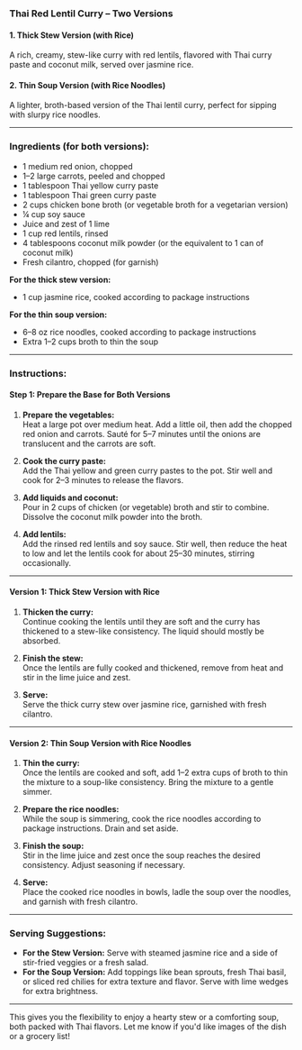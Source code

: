 
### **Thai Red Lentil Curry – Two Versions**

#### **1. Thick Stew Version (with Rice)**  
A rich, creamy, stew-like curry with red lentils, flavored with Thai curry paste and coconut milk, served over jasmine rice.

#### **2. Thin Soup Version (with Rice Noodles)**  
A lighter, broth-based version of the Thai lentil curry, perfect for sipping with slurpy rice noodles.

---

### **Ingredients** (for both versions):
- 1 medium red onion, chopped
- 1–2 large carrots, peeled and chopped
- 1 tablespoon Thai yellow curry paste
- 1 tablespoon Thai green curry paste
- 2 cups chicken bone broth (or vegetable broth for a vegetarian version)
- ¼ cup soy sauce
- Juice and zest of 1 lime
- 1 cup red lentils, rinsed
- 4 tablespoons coconut milk powder (or the equivalent to 1 can of coconut milk)
- Fresh cilantro, chopped (for garnish)
  
**For the thick stew version:**
- 1 cup jasmine rice, cooked according to package instructions

**For the thin soup version:**
- 6–8 oz rice noodles, cooked according to package instructions
- Extra 1–2 cups broth to thin the soup

---

### **Instructions:**

#### **Step 1: Prepare the Base for Both Versions**
1. **Prepare the vegetables:**  
   Heat a large pot over medium heat. Add a little oil, then add the chopped red onion and carrots. Sauté for 5–7 minutes until the onions are translucent and the carrots are soft.

2. **Cook the curry paste:**  
   Add the Thai yellow and green curry pastes to the pot. Stir well and cook for 2–3 minutes to release the flavors.

3. **Add liquids and coconut:**  
   Pour in 2 cups of chicken (or vegetable) broth and stir to combine. Dissolve the coconut milk powder into the broth.

4. **Add lentils:**  
   Add the rinsed red lentils and soy sauce. Stir well, then reduce the heat to low and let the lentils cook for about 25–30 minutes, stirring occasionally.

---

#### **Version 1: Thick Stew Version with Rice**

1. **Thicken the curry:**  
   Continue cooking the lentils until they are soft and the curry has thickened to a stew-like consistency. The liquid should mostly be absorbed.

2. **Finish the stew:**  
   Once the lentils are fully cooked and thickened, remove from heat and stir in the lime juice and zest.

3. **Serve:**  
   Serve the thick curry stew over jasmine rice, garnished with fresh cilantro.

---

#### **Version 2: Thin Soup Version with Rice Noodles**

1. **Thin the curry:**  
   Once the lentils are cooked and soft, add 1–2 extra cups of broth to thin the mixture to a soup-like consistency. Bring the mixture to a gentle simmer.

2. **Prepare the rice noodles:**  
   While the soup is simmering, cook the rice noodles according to package instructions. Drain and set aside.

3. **Finish the soup:**  
   Stir in the lime juice and zest once the soup reaches the desired consistency. Adjust seasoning if necessary.

4. **Serve:**  
   Place the cooked rice noodles in bowls, ladle the soup over the noodles, and garnish with fresh cilantro.

---

### **Serving Suggestions:**

- **For the Stew Version:** Serve with steamed jasmine rice and a side of stir-fried veggies or a fresh salad.
- **For the Soup Version:** Add toppings like bean sprouts, fresh Thai basil, or sliced red chilies for extra texture and flavor. Serve with lime wedges for extra brightness.

---

This gives you the flexibility to enjoy a hearty stew or a comforting soup, both packed with Thai flavors. Let me know if you'd like images of the dish or a grocery list!